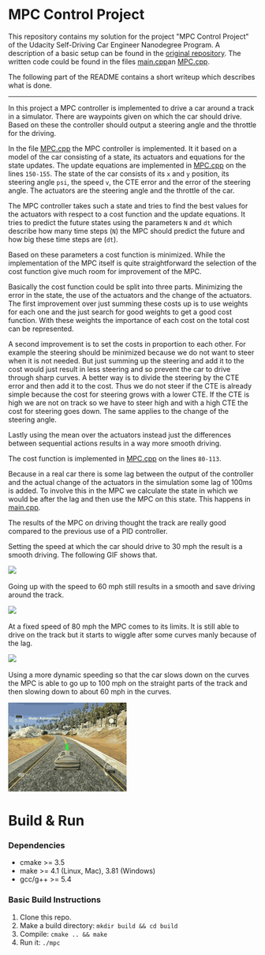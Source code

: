 # MPC Control Project

This repository contains my solution for the project "MPC Control Project" of the Udacity Self-Driving Car Engineer Nanodegree Program. A description of a basic setup can be found in the [original repository](https://github.com/udacity/CarND-MPC-Project). The written code could be found in the files [main.cpp](./src/main.cpp)an  [MPC.cpp](./src/MPC.cpp).

The following part of the README contains a short writeup which describes what is done.

---


In this project a MPC controller is implemented to drive a car around a track in a simulator. There are waypoints given on which the car should drive. Based on these the controller should output a steering angle and the throttle for the driving.

In the file [MPC.cpp](./src/MPC.cpp) the MPC controller is implemented. It it based on a model of the car consisting of a state, its actuators and equations for the state updates. The update equations are implemented in [MPC.cpp](./src/MPC.cpp) on the lines `150-155`. The state of the car consists of its `x` and `y` position, its steering angle `psi`, the speed `v`, the CTE error and the error of the steering angle. The actuators are the steering angle and the throttle of the car.

The MPC controller takes such a state and tries to find the best values for the actuators with respect to a cost function and the update equations. It tries to predict the future states using the parameters `N` and `dt` which describe how many time steps (`N`) the MPC should predict the future and how big these time steps are (`dt`).

Based on these parameters a cost function is minimized. While the implementation of the MPC itself is quite straightforward the selection of the cost function give much room for improvement of the MPC.

Basically the cost function could be split into three parts. Minimizing the error in the state, the use of the actuators and the change of the actuators. The first improvement over just summing these costs up is to use weights for each one and the just search for good weights to get a good cost function. With these weights the importance of each cost on the total cost can be represented.

A second improvement is to set the costs in proportion to each other. For example the steering should be minimized because we do not want to steer when it is not needed. But just summing up the steering and add it to the cost would just result in less steering and so prevent the car to drive through sharp curves. A better way is to divide the steering by the CTE error and then add it to the cost. Thus we do not steer if the CTE is already simple because the cost for steering grows with a lower CTE. If the CTE is high we are not on track so we have to steer high and with a high CTE the cost for steering goes down. The same applies to the change of the steering angle.

Lastly using the mean over the actuators instead just the differences between sequential actions results in a way more smooth driving.

The cost function is implemented in [MPC.cpp](./src/MPC.cpp) on the lines `80-113`.

Because in a real car there is some lag between the output of the controller and the actual change of the actuators in the simulation some lag of 100ms is added. To involve this in the MPC we calculate the state in which we would be after the lag and then use the MPC on this state. This happens in [main.cpp](./src/main.cpp).

The results of the MPC on driving thought the track are really good compared to the previous use of a PID controller.

Setting the speed at which the car should drive to 30 mph the result is a smooth driving. The following GIF shows that.

![](./P10_static_30.gif)

Going up with the speed to 60 mph  still results in a smooth and save driving around the track.

![](./P10_static_60.gif)

At a fixed speed of 80 mph the MPC comes to its limits. It is still able to drive on the track but it starts to wiggle after some curves manly because of the lag.

![](./P10_static_80.gif)

Using a more dynamic speeding so that the car slows down on the curves the MPC is able to go up to 100 mph on the straight parts of the track and then slowing down to about 60 mph in the curves.

![](./P10_dynamic_150.gif)




# Build & Run

### Dependencies

* cmake >= 3.5
* make >= 4.1 (Linux, Mac), 3.81 (Windows)
* gcc/g++ >= 5.4

### Basic Build Instructions

1. Clone this repo.
2. Make a build directory: `mkdir build && cd build`
3. Compile: `cmake .. && make`
4. Run it: `./mpc`
